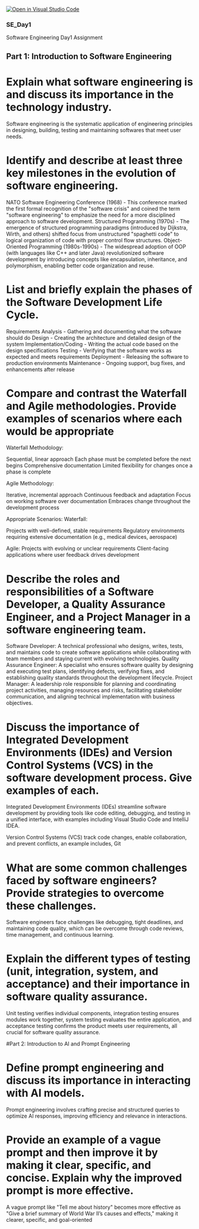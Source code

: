 [![Open in Visual Studio Code](https://classroom.github.com/assets/open-in-vscode-2e0aaae1b6195c2367325f4f02e2d04e9abb55f0b24a779b69b11b9e10269abc.svg)](https://classroom.github.com/online_ide?assignment_repo_id=18390905&assignment_repo_type=AssignmentRepo)
### SE_Day1
Software Engineering Day1 Assignment

## Part 1: Introduction to Software Engineering

# Explain what software engineering is and discuss its importance in the technology industry.
  Software engineering is the systematic application of engineering principles in designing, building, testing and maintaining softwares that meet user needs.
  
# Identify and describe at least three key milestones in the evolution of software engineering.
  NATO Software Engineering Conference (1968) - This conference marked the first formal recognition of the "software crisis" and coined the term "software engineering" to emphasize the need for a more disciplined approach to software development.
  Structured Programming (1970s) - The emergence of structured programming paradigms (introduced by Dijkstra, Wirth, and others) shifted focus from unstructured "spaghetti code" to logical organization of code with proper control flow structures.
  Object-Oriented Programming (1980s-1990s) - The widespread adoption of OOP (with languages like C++ and later Java) revolutionized software development by introducing concepts like encapsulation, inheritance, and polymorphism, enabling better code organization and reuse.

# List and briefly explain the phases of the Software Development Life Cycle.
  Requirements Analysis - Gathering and documenting what the software should do
  Design - Creating the architecture and detailed design of the system
  Implementation/Coding - Writing the actual code based on the design specifications
  Testing - Verifying that the software works as expected and meets requirements
  Deployment - Releasing the software to production environments
  Maintenance - Ongoing support, bug fixes, and enhancements after release

# Compare and contrast the Waterfall and Agile methodologies. Provide examples of scenarios where each would be appropriate
  Waterfall Methodology:

  Sequential, linear approach
  Each phase must be completed before the next begins
  Comprehensive documentation
  Limited flexibility for changes once a phase is complete
  
  Agile Methodology:
  
  Iterative, incremental approach
  Continuous feedback and adaptation
  Focus on working software over documentation
  Embraces change throughout the development process
  
  Appropriate Scenarios:
  Waterfall:
  
  Projects with well-defined, stable requirements
  Regulatory environments requiring extensive documentation (e.g., medical devices, aerospace)
  
  Agile:
  Projects with evolving or unclear requirements
  Client-facing applications where user feedback drives development

# Describe the roles and responsibilities of a Software Developer, a Quality Assurance Engineer, and a Project Manager in a software engineering team.
  Software Developer: A technical professional who designs, writes, tests, and maintains code to create software applications while collaborating with team members and staying current with evolving technologies.
  Quality Assurance Engineer: A specialist who ensures software quality by designing and executing test plans, identifying defects, verifying fixes, and establishing quality standards throughout the development lifecycle.
  Project Manager: A leadership role responsible for planning and coordinating project activities, managing resources and risks, facilitating stakeholder communication, and aligning technical implementation with business objectives.

# Discuss the importance of Integrated Development Environments (IDEs) and Version Control Systems (VCS) in the software development process. Give examples of each.
  Integrated Development Environments (IDEs) streamline software development by providing tools like code editing, debugging, and testing in a unified interface, with examples including Visual Studio Code and IntelliJ IDEA.
  
  Version Control Systems (VCS) track code changes, enable collaboration, and prevent conflicts, an example includes, Git

# What are some common challenges faced by software engineers? Provide strategies to overcome these challenges.
  Software engineers face challenges like debugging, tight deadlines, and maintaining code quality, which can be overcome through code reviews, time management, and continuous learning.

# Explain the different types of testing (unit, integration, system, and acceptance) and their importance in software quality assurance.
  Unit testing verifies individual components, integration testing ensures modules work together, system testing evaluates the entire application, and acceptance testing confirms the product meets user requirements, all crucial for software quality assurance.

#Part 2: Introduction to AI and Prompt Engineering


# Define prompt engineering and discuss its importance in interacting with AI models.
  Prompt engineering involves crafting precise and structured queries to optimize AI responses, improving efficiency and relevance in interactions.

# Provide an example of a vague prompt and then improve it by making it clear, specific, and concise. Explain why the improved prompt is more effective.
  A vague prompt like "Tell me about history" becomes more effective as "Give a brief summary of World War II’s causes and effects," making it clearer, specific, and goal-oriented

